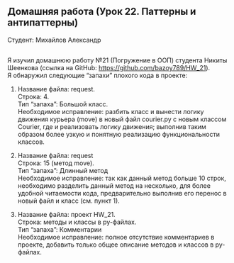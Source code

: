 ## Домашняя работа (Урок 22. Паттерны и антипаттерны)

Студент: Михайлов Александр

##

Я изучил домашнюю работу №21 (Погружение в ООП) студента Никиты Шеенкова (ссылка на GitHub: https://github.com/bazoy789/HW_21). <br>
Я обнаружил следующие “запахи” плохого кода в проекте: <br>

1.	Название файла: request. <br>
Строка: 4. <br>
Тип “запаха”: Большой класс. <br>
Необходимое исправление: разбить класс и вынести логику движения курьера (move) в новый файл courier.py с новым классом Courier, 
где и реализовать логику движения; выполнив таким образом более узкую и понятную реализацию функциональности классов. <br>

2.	Название файла: request <br>
Строка: 15 (метод move). <br>
Тип “запаха”: Длинный метод <br>
Необходимое исправление: так как данный метод больше 10 строк, необходимо разделить данный метод на несколько, 
для более удобной читаемости кода, предварительно выполнив его перенос в новый файл и класс (см. пункт 1). <br>

3.	Название файла: проект HW_21. <br>
Строка: методы и классы в py-файлах. <br>
Тип “запаха”: Комментарии <br>
Необходимое исправление: полное отсутствие комментариев в проекте, добавить только общее описание методов и классов в py-файлах. <br>
